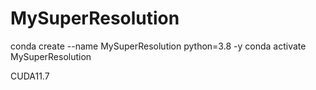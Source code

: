 # MySuperResolution

conda create --name MySuperResolution python=3.8 -y
conda activate MySuperResolution

CUDA11.7

